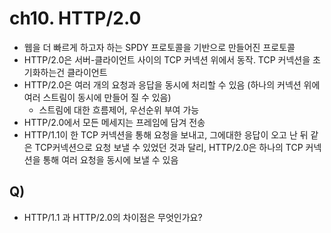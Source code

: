 # ch10. HTTP/2.0
* 웹을 더 빠르게 하고자 하는 SPDY 프로토콜을 기반으로 만들어진 프로토콜
* HTTP/2.0은 서버-클라이언트 사이의 TCP 커넥션 위에서 동작. TCP 커넥션을 초기화하는건 클라이언트
* HTTP/2.0은 여러 개의 요청과 응답을 동시에 처리할 수 있음 (하나의 커넥션 위에 여러 스트림이 동시에 만들어 질 수 있음)
  * 스트림에 대한 흐름제어, 우선순위 부여 가능
* HTTP/2.0에서 모든 메세지는 프레임에 담겨 전송
* HTTP/1.1이 한 TCP 커넥션을 통해 요청을 보내고, 그에대한 응답이 오고 난 뒤 같은 TCP커넥션으로 요청 보낼 수 있었던 것과 달리, HTTP/2.0은 하나의 TCP 커넥션을 통해 여러 요청을 동시에 보낼 수 있음


## Q)
* HTTP/1.1 과 HTTP/2.0의 차이점은 무엇인가요?
